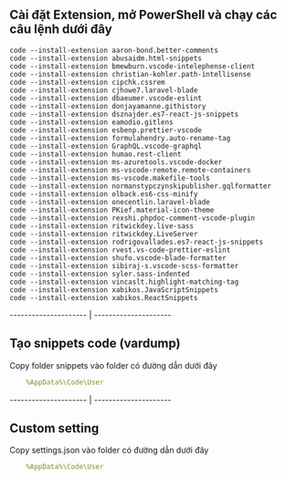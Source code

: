 ## Cài đặt Extension, mở PowerShell và chạy các câu lệnh dưới đây
```
code --install-extension aaron-bond.better-comments
code --install-extension abusaidm.html-snippets
code --install-extension bmewburn.vscode-intelephense-client
code --install-extension christian-kohler.path-intellisense
code --install-extension cipchk.cssrem
code --install-extension cjhowe7.laravel-blade
code --install-extension dbaeumer.vscode-eslint
code --install-extension donjayamanne.githistory
code --install-extension dsznajder.es7-react-js-snippets
code --install-extension eamodio.gitlens
code --install-extension esbenp.prettier-vscode
code --install-extension formulahendry.auto-rename-tag
code --install-extension GraphQL.vscode-graphql
code --install-extension humao.rest-client
code --install-extension ms-azuretools.vscode-docker
code --install-extension ms-vscode-remote.remote-containers
code --install-extension ms-vscode.makefile-tools
code --install-extension normanstypczynskipublisher.gqlformatter
code --install-extension olback.es6-css-minify
code --install-extension onecentlin.laravel-blade
code --install-extension PKief.material-icon-theme
code --install-extension rexshi.phpdoc-comment-vscode-plugin
code --install-extension ritwickdey.live-sass
code --install-extension ritwickdey.LiveServer
code --install-extension rodrigovallades.es7-react-js-snippets
code --install-extension rvest.vs-code-prettier-eslint
code --install-extension shufo.vscode-blade-formatter
code --install-extension sibiraj-s.vscode-scss-formatter
code --install-extension syler.sass-indented
code --install-extension vincaslt.highlight-matching-tag
code --install-extension xabikos.JavaScriptSnippets
code --install-extension xabikos.ReactSnippets
```
--------------------- | ---------------------

## Tạo snippets code (vardump)
Copy folder snippets vào folder có đường dẫn dưới đây
```yaml
    %AppData%\Code\User
```

--------------------- | ---------------------
## Custom setting
Copy settings.json vào folder có đường dẫn dưới đây
```yaml
    %AppData%\Code\User
```
